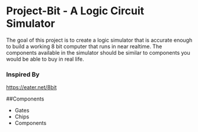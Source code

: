 # Project-Bit - A Logic Circuit Simulator

The goal of this project is to create a logic simulator that is accurate enough to build a working 8 bit computer that runs in near realtime. The components available in the simulator should be similar to components you would be able to buy in real life.

### Inspired By
https://eater.net/8bit

##Components
- Gates
- Chips
- Components
